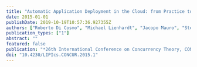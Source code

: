 ```yaml
---
title: "Automatic Application Deployment in the Cloud: from Practice to Theory and Back (Invited Paper)"
date: 2015-01-01
publishDate: 2019-10-19T10:57:36.927355Z
authors: ["Roberto Di Cosmo", "Michael Lienhardt", "Jacopo Mauro", "Stefano Zacchiroli", "Gianluigi Zavattaro", "Jakub Zwolakowski"]
publication_types: ["1"]
abstract: ""
featured: false
publication: "*26th International Conference on Concurrency Theory, CONCUR 2015, Madrid, Spain, September 1.4, 2015*"
doi: "10.4230/LIPIcs.CONCUR.2015.1"
---
```


